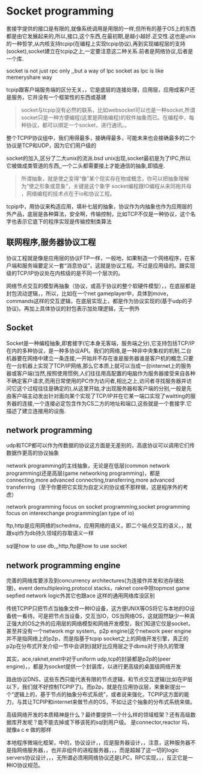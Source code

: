 ﻿Socket programming
=============

套接字提供的接口是有限的,就像系统调用是用限的一样,但所有的基于OS上的东西都是由它发展起来的,所以,接口,这个东西,在最初期,是越小越好.正交性.这也是unix的一种哲学,从内核支持tcpip(在编程上实现tcpip协议),再到实现编程层的支持(socket),socket建立在tcpip之上,一定要注意这二种关系.前者是网络协议,后者是一个库.

socket is not just rpc only ,,but a way of lpc
socket as lpc is like memeryshare way

tcpip跟客户端服务端的区分无关，，它是底层的连接处理，应用层，应用成客户还是服务，它并没有一个框架性的东西或基建

>socket与tcpip没有必然的联系，比如websocket可以也是一种socket,所谓socket只是一种方便编程(这里是网络编程)的软件抽象而已。在编程中，每种协议，都可以绑定一个socket，进行通讯。。

整个TCPIP协议组中，我们用得最多，接确得最多，可能未来也会接确最多的二个协议是TCP和UDP，因为它们用户级的

socket的加入,区分了二大unix的流派.bsd unix出现,socket最初是为了IPC,所以它被做成类管道的东西,,一个二头都需要接上才能通信的抽象,即插座.

>所谓抽象，就是使之变得“像”某个现实存在物或概念，你可以把抽象理解为“使之形象或意象”，关键是这个象字
socket编程跟IO编程从来同袍共母 ，网络编程的技术点在于io和协议工程。





tcpip中，用协议来构造应用，填补七层的抽象，协议作为内抽象也作为应用层的外产品，底层是各种算法，安全啊，传输控制，比如TCP不仅是一种协议，这个名字也表示它底下的程序实现是传输控制类算法

联网程序,服务器协议工程
-------------

协议工程就是像是应用层的协议FTP一样，一般地，如果制造一个网络程序，在客户端和服务端要定义一套“消息协议”，这就是协议工程。不过是应用级的。跟实现级的TCP/IP协议处在内核级的是不同一个层次的。


网络节点交互的模型再抽象（协议，或高于协议的整个软硬件模型），，在底层都是封包流动逻辑，，所以，比如在一个net gameplayer中，具体到move，commands这样的交互逻辑，在底层实现上，都是作为协议实现的(基于udp的子协议)。再加上具体协议的封包表示加处理逻辑，无一例外

Socket
-------------

Socket是一种编程抽象,即套接字(它本身无客端，服务端之分),它支持包括TCP/IP在内的多种协议，是一种多协议API。我们的网络,是一种非中央集权的机制,二台机器要在网络中建立一条连接,一开始并不存在谁是服务器谁是客户机的概念,只要在一台机器上实现了TCP/IP网络,那么它本质上就可以当成一台internet上的服务器或客户端(当然,按照使用惯例,人们往往用高配置的电脑作为服务器接受来自各种不确定客户请求,而用日常使用的PC作为访问者,相比之上,访问者寻找服务器并访问它这个过程往往是确定的),从这里开始,才出现服务器和客户端的分别,一般是先由客户端主动发出针对面向某个实现了TCP/IP并在它某一端口实现了waitting的服务器的连接,一个连接必定包含作为CS二方的地址和端口,这些就是一个套接字.它描述了建立连接用的设施.

network programming
-------------

udp和TCP都可以作为传数据的协议这方面是无差别的，高底协议可以调用它们传数据作更高的协议抽象

network programming的主线抽象，无论是在低层(common network programming)还是高层(game networking programming)，都是 
connecting,more advanced connecting,transferring,more advanced transferring（至于你要把它实现为自定义的协议或不那样做，这是程序外的考虑）

network programming focus on socket programming,socket programming focus on interexchange programming(an type of io)

ftp,http是应用网络的schedma，应用网络的语义，即二个端点交互的语义，，就跟sql作为db持久领域的存取语义一样

sql是how to use db,,,http,ftp是how to use socket

network programming engine
-------------

完善的网络库要涉及到concurrency architectures(为连接作并发和池存储处理)，event demultiplexing,protocol stacks，raknet core中除topmost game sepfied network logic外其它也跟ace 这样的通用网络库没区别

传统TCPIP只把节点当抽象文件一种IO设备，这方便UNIX等OS将它与本地的IO设备统一看待。可是把节点当设备，交互当IO，OS当网络OS，这就固然缺少一种真正强大的OS之外的应用层的网络模型和网络开发模型，我们知道它仅是socket，甚至并没有一个network mgr system。p2p engine(这个network peer engine并不是指网络上的p2p，而是指基于tcpip socket之上的网络开发引擎，真正的p2p在分布式开发介绍一节中会讲到)就好比应用层之于dbms对于持久的管理

其实，ace,raknet,enet中对于uniform udp,tcp的封装都是p2p的(peer engine)，，都是为socket提供一个封装库，以进行更高级的桌面级网络开发


路由协议DNS，这些东西只能代表有限的节点逻辑，和节点交互逻辑(比如在IP层以下，我们就不好控制TCPIP了)。而p2p，就是在应用协议层，来重新提出一个“逻辑上的，基于节点的抽象分布式系统”，或者说来强化，TCPIP这方面的能力，与其让TCPIP和internet来做节点的OS，不如让这个抽象的分布式系统来做。


高级网络开发的本质精神是什么？最终要提供一个什么样的领域框架？还有高级数据库开发呢？能不能去掉或下移该死的sql到用户级。
是connector,reactor 吗，就像a c e 做的那样


本地程序微端化框架，中的，协议设计，，应是服务器设计，，注意，这种服务器不是指网络服务器，，也并非组件的进程服务器，，，而是超越了这一切的logic servers协议设计，，，无所谓必须用网络协议还是LPC，RPC实现，，，反正它是一种IO协议规范。


  